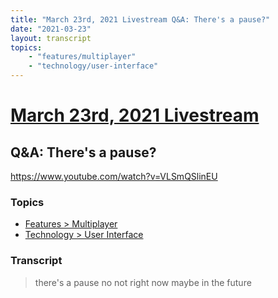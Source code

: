 ```yaml
---
title: "March 23rd, 2021 Livestream Q&A: There's a pause?"
date: "2021-03-23"
layout: transcript
topics:
    - "features/multiplayer"
    - "technology/user-interface"
---
```

# [March 23rd, 2021 Livestream](../2021-03-23.md)
## Q&A: There's a pause?
https://www.youtube.com/watch?v=VLSmQSlinEU

### Topics
* [Features > Multiplayer](../topics/features/multiplayer.md)
* [Technology > User Interface](../topics/technology/user-interface.md)

### Transcript

> there's a pause no not right now maybe in the future
